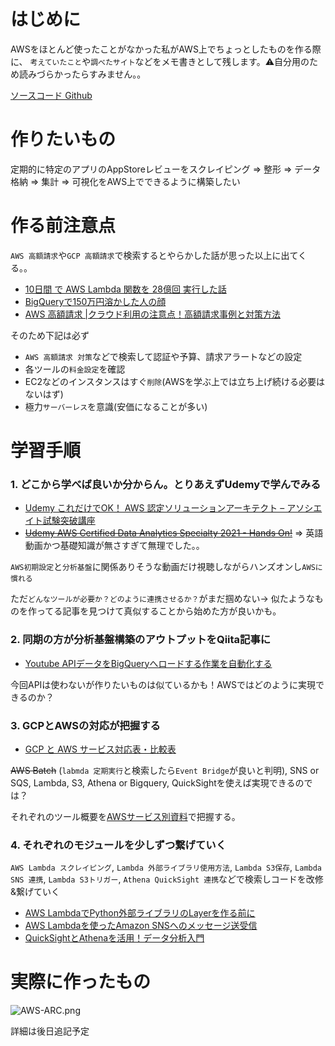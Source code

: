 # はじめに
AWSをほとんど使ったことがなかった私がAWS上でちょっとしたものを作る際に、
`考えていたこと`や`調べたサイト`などをメモ書きとして残します。⚠︎自分用のため読みづらかったらすみません。。

[ソースコード Github](https://github.com/shige0409/app-store-reviews-analytics/tree/master/src)
# 作りたいもの
定期的に特定のアプリのAppStoreレビューをスクレイピング => 整形 => データ格納 => 集計 => 可視化をAWS上でできるように構築したい

# 作る前注意点
`AWS 高額請求`や`GCP 高額請求`で検索するとやらかした話が思った以上に出てくる。。

- [10日間 で AWS Lambda 関数を 28億回 実行した話](https://blog.mmmcorp.co.jp/blog/2019/12/25/lambda-cloud-bankruptcy/)
- [BigQueryで150万円溶かした人の顔](https://qiita.com/itkr/items/745d54c781badc148bb9)
- [AWS 高額請求 |クラウド利用の注意点！高額請求事例と対策方法](https://www.3sss.co.jp/tis/media/aws-high-billing/)

そのため下記は必ず
- `AWS 高額請求 対策`などで検索して認証や予算、請求アラートなどの設定
- 各ツールの`料金設定`を確認
- EC2などのインスタンスはすぐ`削除`(AWSを学ぶ上では立ち上げ続ける必要はないはず)
- 極力`サーバーレス`を意識(安価になることが多い)


# 学習手順
### 1. どこから学べば良いか分からん。とりあえずUdemyで学んでみる
- [Udemy これだけでOK！ AWS 認定ソリューションアーキテクト – アソシエイト試験突破講座](https://www.udemy.com/course/aws-associate/)
- [~~Udemy AWS Certified Data Analytics Specialty 2021 - Hands On!~~](https://www.udemy.com/course/aws-data-analytics/) => 英語動画かつ基礎知識が無さすぎて無理でした。。

`AWS初期設定`と`分析基盤`に関係ありそうな動画だけ視聴しながらハンズオンし`AWSに慣れる`

ただ`どんなツールが必要か？どのように連携させるか？`がまだ掴めない-> 似たようなものを作ってる記事を見つけて真似することから始めた方が良いかも。

### 2. 同期の方が分析基盤構築のアウトプットをQiita記事に
- [Youtube APIデータをBigQueryへロードする作業を自動化する](https://qiita.com/matsu0130/items/4849ebb3681e827274d3)

今回APIは使わないが作りたいものは似ているかも！AWSではどのように実現できるのか？

### 3. GCPとAWSの対応が把握する
- [GCP と AWS サービス対応表・比較表](https://cloud-ace.jp/column/detail124/)

~~AWS Batch~~ (`labmda 定期実行`と検索したら`Event Bridge`が良いと判明), SNS or SQS, Lambda, S3, Athena or Bigquery, QuickSightを使えば実現できるのでは？

それぞれのツール概要を[AWSサービス別資料](https://aws.amazon.com/jp/aws-jp-introduction/aws-jp-webinar-service-cut/#ai-wn)で把握する。


### 4. それぞれのモジュールを少しずつ繋げていく

`AWS Lambda スクレイピング`, `Lambda 外部ライブラリ使用方法`, `Lambda S3保存`, `Lambda SNS 連携`, `Lambda S3トリガー`, `Athena QuickSight 連携`などで検索しコードを改修&繋げていく
- [AWS LambdaでPython外部ライブラリのLayerを作る前に](https://qiita.com/polarbear08/items/202752d5ffcb65595bd9)
- [AWS Lambdaを使ったAmazon SNSへのメッセージ送受信](https://business.ntt-east.co.jp/content/cloudsolution/column-try-29.html)
- [QuickSightとAthenaを活用！データ分析入門](https://techblog.nhn-techorus.com/archives/6202)


# 実際に作ったもの
![AWS-ARC.png](https://qiita-image-store.s3.ap-northeast-1.amazonaws.com/0/225073/1aa85dbd-8920-7837-fd81-72f6088c4ac9.png)

詳細は後日追記予定
